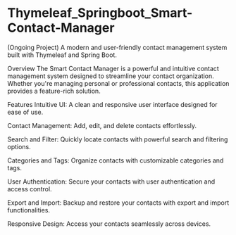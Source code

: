 # Thymeleaf_Springboot_Smart-Contact-Manager 

(Ongoing Project)
A modern and user-friendly contact management system built with Thymeleaf and Spring Boot.

Overview
The Smart Contact Manager is a powerful and intuitive contact management system designed to streamline your contact organization. Whether you're managing personal or professional contacts, this application provides a feature-rich solution.

Features
Intuitive UI: A clean and responsive user interface designed for ease of use.

Contact Management: Add, edit, and delete contacts effortlessly.

Search and Filter: Quickly locate contacts with powerful search and filtering options.

Categories and Tags: Organize contacts with customizable categories and tags.

User Authentication: Secure your contacts with user authentication and access control.

Export and Import: Backup and restore your contacts with export and import functionalities.

Responsive Design: Access your contacts seamlessly across devices.
